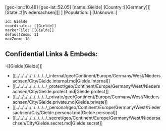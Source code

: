 ﻿---
location: [52.05,10.48]
mapzoom: [7,12] 
mapmarker: city 
type: City
tags:
- geo/City


SpocWebEntityId: 30449
isDeleted: false
confidential: public

---
[geo-lon::10.48]
[geo-lat::52.05]
[name::Gielde]
[Country::[[Germany]]]
[State ::[[Niedersachsen]]] ]
[Population::]
[Unknown::]


```leaflet
id: Gielde
coordinates: [[Gielde]]
markerFile: [[Gielde]]
defaultZoom: 11 
maxZoom: 18
```


## Confidential Links & Embeds: 
-[[Gielde|Gielde]]] 
- [[../../../../../../../../_internal/geo/Continent/Europe/Germany/West/Niedersachsen/City/Gielde.internal.md|Gielde.internal]] 
- [[../../../../../../../../_protect/geo/Continent/Europe/Germany/West/Niedersachsen/City/Gielde.protect.md|Gielde.protect]] 
- [[../../../../../../../../_private/geo/Continent/Europe/Germany/West/Niedersachsen/City/Gielde.private.md|Gielde.private]] 
- [[../../../../../../../../_personal/geo/Continent/Europe/Germany/West/Niedersachsen/City/Gielde.personal.md|Gielde.personal]] 
- [[../../../../../../../../_secret/geo/Continent/Europe/Germany/West/Niedersachsen/City/Gielde.secret.md|Gielde.secret]] 
